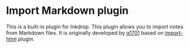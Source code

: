 # Import Markdown plugin

This is a built-in plugin for Inkdrop.
This plugin allows you to import notes from Markdown files.
It is originally developed by [q1701](https://github.com/q1701/inkdrop-import-markdown) based on [import-html](https://github.com/inkdropapp/inkdrop-import-html) plugin.
